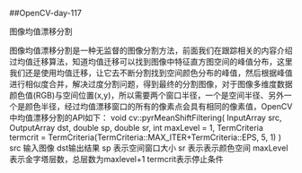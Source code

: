 ##OpenCV-day-117

图像均值漂移分割

图像均值漂移分割是一种无监督的图像分割方法，前面我们在跟踪相关的内容介绍过均值迁移算法，知道均值迁移可以找到图像中特征直方图空间的峰值分布，这里我们还是使用均值迁移，让它去不断分割找到空间颜色分布的峰值，然后根据峰值进行相似度合并，解决过度分割问题，得到最终的分割图像，对于图像多维度数据颜色值(RGB)与空间位置(x,y)，所以需要两个窗口半径，一个是空间半径、另外一个是颜色半径，经过均值漂移窗口的所有的像素点会具有相同的像素值，OpenCV中均值漂移分割的API如下：
void cv::pyrMeanShiftFiltering(
	InputArray src,
	OutputArray dst,
	double sp,
	double sr,
	int maxLevel = 1,
	TermCriteria termcrit = TermCriteria(TermCriteria::MAX_ITER+TermCriteria::EPS, 5, 1) 
)
src 输入图像
dst输出结果
sp 表示空间窗口大小
sr 表示表示颜色空间
maxLevel表示金字塔层数，总层数为maxlevel+1
termcrit表示停止条件
